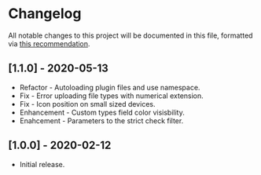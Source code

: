 # Changelog

All notable changes to this project will be documented in this file, formatted via [this recommendation](https://keepachangelog.com/).

## [1.1.0] - 2020-05-13
* Refactor - Autoloading plugin files and use namespace.
* Fix - Error uploading file types with numerical extension.
* Fix - Icon position on small sized devices.
* Enhancement - Custom types field color visisbility.
* Enahcement - Parameters to the strict check filter.

## [1.0.0] - 2020-02-12
- Initial release.
